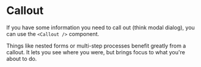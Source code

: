 # Callout

If you have some information you need to call out (think modal
dialog), you can use the `<Callout />` component.

Things like nested forms or multi-step processes benefit greatly
from a callout. It lets you see where you were, but brings focus to
what you're about to do.
